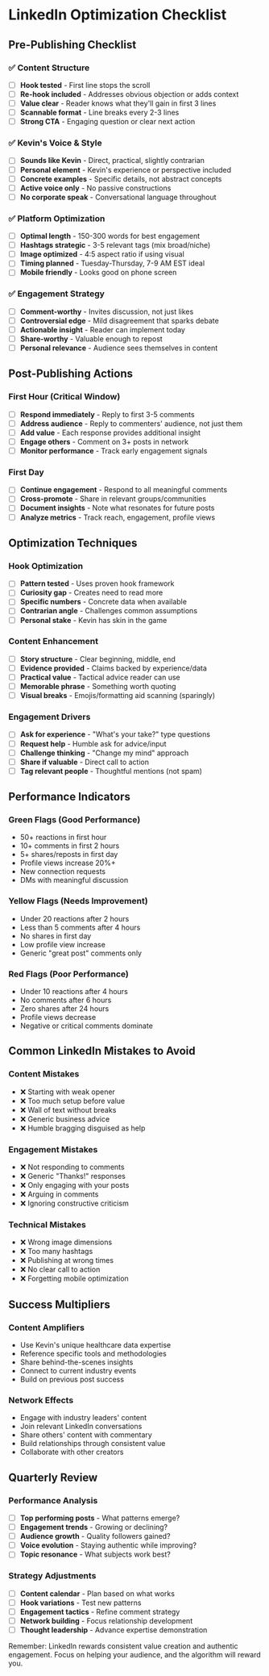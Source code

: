 # LinkedIn Optimization Checklist

## Pre-Publishing Checklist

### ✅ Content Structure

- [ ] **Hook tested** - First line stops the scroll
- [ ] **Re-hook included** - Addresses obvious objection or adds context
- [ ] **Value clear** - Reader knows what they'll gain in first 3 lines
- [ ] **Scannable format** - Line breaks every 2-3 lines
- [ ] **Strong CTA** - Engaging question or clear next action

### ✅ Kevin's Voice & Style

- [ ] **Sounds like Kevin** - Direct, practical, slightly contrarian
- [ ] **Personal element** - Kevin's experience or perspective included
- [ ] **Concrete examples** - Specific details, not abstract concepts
- [ ] **Active voice only** - No passive constructions
- [ ] **No corporate speak** - Conversational language throughout

### ✅ Platform Optimization

- [ ] **Optimal length** - 150-300 words for best engagement
- [ ] **Hashtags strategic** - 3-5 relevant tags (mix broad/niche)
- [ ] **Image optimized** - 4:5 aspect ratio if using visual
- [ ] **Timing planned** - Tuesday-Thursday, 7-9 AM EST ideal
- [ ] **Mobile friendly** - Looks good on phone screen

### ✅ Engagement Strategy

- [ ] **Comment-worthy** - Invites discussion, not just likes
- [ ] **Controversial edge** - Mild disagreement that sparks debate
- [ ] **Actionable insight** - Reader can implement today
- [ ] **Share-worthy** - Valuable enough to repost
- [ ] **Personal relevance** - Audience sees themselves in content

## Post-Publishing Actions

### First Hour (Critical Window)

- [ ] **Respond immediately** - Reply to first 3-5 comments
- [ ] **Address audience** - Reply to commenters' audience, not just them
- [ ] **Add value** - Each response provides additional insight
- [ ] **Engage others** - Comment on 3+ posts in network
- [ ] **Monitor performance** - Track early engagement signals

### First Day

- [ ] **Continue engagement** - Respond to all meaningful comments
- [ ] **Cross-promote** - Share in relevant groups/communities
- [ ] **Document insights** - Note what resonates for future posts
- [ ] **Analyze metrics** - Track reach, engagement, profile views

## Optimization Techniques

### Hook Optimization

- [ ] **Pattern tested** - Uses proven hook framework
- [ ] **Curiosity gap** - Creates need to read more
- [ ] **Specific numbers** - Concrete data when available
- [ ] **Contrarian angle** - Challenges common assumptions
- [ ] **Personal stake** - Kevin has skin in the game

### Content Enhancement

- [ ] **Story structure** - Clear beginning, middle, end
- [ ] **Evidence provided** - Claims backed by experience/data
- [ ] **Practical value** - Tactical advice reader can use
- [ ] **Memorable phrase** - Something worth quoting
- [ ] **Visual breaks** - Emojis/formatting aid scanning (sparingly)

### Engagement Drivers

- [ ] **Ask for experience** - "What's your take?" type questions
- [ ] **Request help** - Humble ask for advice/input
- [ ] **Challenge thinking** - "Change my mind" approach
- [ ] **Share if valuable** - Direct call to action
- [ ] **Tag relevant people** - Thoughtful mentions (not spam)

## Performance Indicators

### Green Flags (Good Performance)

- 50+ reactions in first hour
- 10+ comments in first 2 hours
- 5+ shares/reposts in first day
- Profile views increase 20%+
- New connection requests
- DMs with meaningful discussion

### Yellow Flags (Needs Improvement)

- Under 20 reactions after 2 hours
- Less than 5 comments after 4 hours
- No shares in first day
- Low profile view increase
- Generic "great post" comments only

### Red Flags (Poor Performance)

- Under 10 reactions after 4 hours
- No comments after 6 hours
- Zero shares after 24 hours
- Profile views decrease
- Negative or critical comments dominate

## Common LinkedIn Mistakes to Avoid

### Content Mistakes

- ❌ Starting with weak opener
- ❌ Too much setup before value
- ❌ Wall of text without breaks
- ❌ Generic business advice
- ❌ Humble bragging disguised as help

### Engagement Mistakes

- ❌ Not responding to comments
- ❌ Generic "Thanks!" responses
- ❌ Only engaging with your posts
- ❌ Arguing in comments
- ❌ Ignoring constructive criticism

### Technical Mistakes

- ❌ Wrong image dimensions
- ❌ Too many hashtags
- ❌ Publishing at wrong times
- ❌ No clear call to action
- ❌ Forgetting mobile optimization

## Success Multipliers

### Content Amplifiers

- Use Kevin's unique healthcare data expertise
- Reference specific tools and methodologies
- Share behind-the-scenes insights
- Connect to current industry events
- Build on previous post success

### Network Effects

- Engage with industry leaders' content
- Join relevant LinkedIn conversations
- Share others' content with commentary
- Build relationships through consistent value
- Collaborate with other creators

## Quarterly Review

### Performance Analysis

- [ ] **Top performing posts** - What patterns emerge?
- [ ] **Engagement trends** - Growing or declining?
- [ ] **Audience growth** - Quality followers gained?
- [ ] **Voice evolution** - Staying authentic while improving?
- [ ] **Topic resonance** - What subjects work best?

### Strategy Adjustments

- [ ] **Content calendar** - Plan based on what works
- [ ] **Hook variations** - Test new patterns
- [ ] **Engagement tactics** - Refine comment strategy
- [ ] **Network building** - Focus relationship development
- [ ] **Thought leadership** - Advance expertise demonstration

Remember: LinkedIn rewards consistent value creation and authentic engagement. Focus on helping your audience, and the algorithm will reward you.
